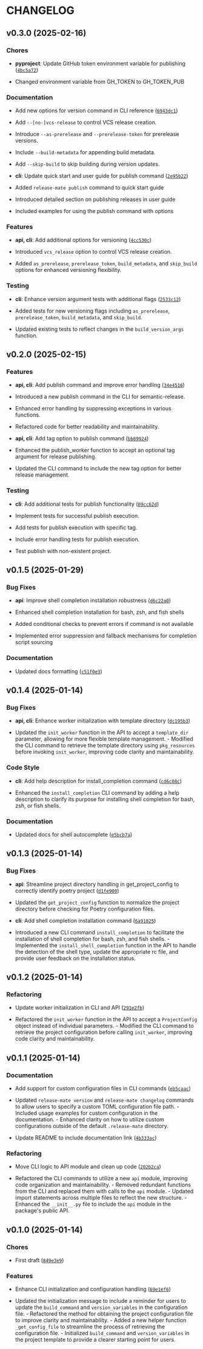 # CHANGELOG


## v0.3.0 (2025-02-16)

### Chores

- **pyproject**: Update GitHub token environment variable for publishing
  ([`4bc5a72`](https://github.com/leninkhaidem/release-mate/commit/4bc5a72508ecbe66490393269d8cbf577a6bc630))

- Changed environment variable from GH_TOKEN to GH_TOKEN_PUB

### Documentation

- Add new options for version command in CLI reference
  ([`6943dc1`](https://github.com/leninkhaidem/release-mate/commit/6943dc16e33353912fba96f2edf68d19b2154ffc))

- Add `--[no-]vcs-release` to control VCS release creation.

- Introduce `--as-prerelease` and `--prerelease-token` for prerelease versions.

- Include `--build-metadata` for appending build metadata.

- Add `--skip-build` to skip building during version updates.

- **cli**: Update quick start and user guide for publish command
  ([`2e95b22`](https://github.com/leninkhaidem/release-mate/commit/2e95b222d7321a7d28a2b9e049f8cdf5f43dae9b))

- Added `release-mate publish` command to quick start guide

- Introduced detailed section on publishing releases in user guide

- Included examples for using the publish command with options

### Features

- **api, cli**: Add additional options for versioning
  ([`4cc530c`](https://github.com/leninkhaidem/release-mate/commit/4cc530ca8e8207cbaccfe498703f5892b8ef4fce))

- Introduced `vcs_release` option to control VCS release creation.

- Added `as_prerelease`, `prerelease_token`, `build_metadata`, and `skip_build` options for enhanced
  versioning flexibility.

### Testing

- **cli**: Enhance version argument tests with additional flags
  ([`2533c12`](https://github.com/leninkhaidem/release-mate/commit/2533c12794ece9447e8482ba56ce54c4ef9ccb22))

- Added tests for new versioning flags including `as_prerelease`, `prerelease_token`,
  `build_metadata`, and `skip_build`.

- Updated existing tests to reflect changes in the `build_version_args` function.


## v0.2.0 (2025-02-15)

### Features

- **api, cli**: Add publish command and improve error handling
  ([`34e4516`](https://github.com/leninkhaidem/release-mate/commit/34e4516be8970f8efb338c5ba91bf963c83b6f75))

- Introduced a new publish command in the CLI for semantic-release.

- Enhanced error handling by suppressing exceptions in various functions.

- Refactored code for better readability and maintainability.

- **api, cli**: Add tag option to publish command
  ([`bb89924`](https://github.com/leninkhaidem/release-mate/commit/bb89924af2f9ea83c2ffd1cb523adbe9f0ad016e))

- Enhanced the publish_worker function to accept an optional tag argument for release publishing.

- Updated the CLI command to include the new tag option for better release management.

### Testing

- **cli**: Add additional tests for publish functionality
  ([`69cc62d`](https://github.com/leninkhaidem/release-mate/commit/69cc62dd8ded7261a99e37ed6901990785083417))

- Implement tests for successful publish execution.

- Add tests for publish execution with specific tag.

- Include error handling tests for publish execution.

- Test publish with non-existent project.


## v0.1.5 (2025-01-29)

### Bug Fixes

- **api**: Improve shell completion installation robustness
  ([`d6c22a0`](https://github.com/leninkhaidem/release-mate/commit/d6c22a0a7494e6b9de7dc6fc9a167db0c5bdeb08))

- Enhanced shell completion installation for bash, zsh, and fish shells

- Added conditional checks to prevent errors if command is not available

- Implemented error suppression and fallback mechanisms for completion script sourcing

### Documentation

- Updated docs formatting
  ([`c51f0e3`](https://github.com/leninkhaidem/release-mate/commit/c51f0e352d48729dc30652b58954110eb0d3ea7f))


## v0.1.4 (2025-01-14)

### Bug Fixes

- **api, cli**: Enhance worker initialization with template directory
  ([`dc195b3`](https://github.com/leninkhaidem/release-mate/commit/dc195b32d78cbfd47a159fcdd36f3f010c8ac463))

- Updated the `init_worker` function in the API to accept a `template_dir` parameter, allowing for
  more flexible template management. - Modified the CLI command to retrieve the template directory
  using `pkg_resources` before invoking `init_worker`, improving code clarity and maintainability.

### Code Style

- **cli**: Add help description for install_completion command
  ([`cd6c08c`](https://github.com/leninkhaidem/release-mate/commit/cd6c08c1c19c02cb81b30c5914d85479b2be6cbb))

- Enhanced the `install_completion` CLI command by adding a help description to clarify its purpose
  for installing shell completion for bash, zsh, or fish shells.

### Documentation

- Updated docs for shell autocomplete
  ([`e5bcb7a`](https://github.com/leninkhaidem/release-mate/commit/e5bcb7a609bd97b1e153eb51d43de6db0de29f72))


## v0.1.3 (2025-01-14)

### Bug Fixes

- **api**: Streamline project directory handling in get_project_config to correctly identify poetry
  project
  ([`d1fe900`](https://github.com/leninkhaidem/release-mate/commit/d1fe900194c153a164022e7e46851cbc903f8ae9))

- Updated the `get_project_config` function to normalize the project directory before checking for
  Poetry configuration files.

- **cli**: Add shell completion installation command
  ([`6a91825`](https://github.com/leninkhaidem/release-mate/commit/6a91825cdeae041db7de903eb83b37162a7d7f2f))

- Introduced a new CLI command `install_completion` to facilitate the installation of shell
  completion for bash, zsh, and fish shells. - Implemented the `install_shell_completion` function
  in the API to handle the detection of the shell type, update the appropriate rc file, and provide
  user feedback on the installation status.


## v0.1.2 (2025-01-14)

### Refactoring

- Update worker initialization in CLI and API
  ([`291e2fb`](https://github.com/leninkhaidem/release-mate/commit/291e2fb8f6cc7f7812157ddf0a23a4a7c3a47fae))

- Refactored the `init_worker` function in the API to accept a `ProjectConfig` object instead of
  individual parameters. - Modified the CLI command to retrieve the project configuration before
  calling `init_worker`, improving code clarity and maintainability.


## v0.1.1 (2025-01-14)

### Documentation

- Add support for custom configuration files in CLI commands
  ([`eb5caac`](https://github.com/leninkhaidem/release-mate/commit/eb5caacdd62eb3ed04740f4fdb097d47f0e69b1f))

- Updated `release-mate version` and `release-mate changelog` commands to allow users to specify a
  custom TOML configuration file path. - Included usage examples for custom configuration in the
  documentation. - Enhanced clarity on how to utilize custom configurations outside of the default
  `.release-mate` directory.

- Update README to include documentation link
  ([`4b333ac`](https://github.com/leninkhaidem/release-mate/commit/4b333ac3ec8eefbaa8b4d73d0bec6cc192d656a8))

### Refactoring

- Move CLI logic to API module and clean up code
  ([`202b2ca`](https://github.com/leninkhaidem/release-mate/commit/202b2ca4571d1e404d864bc27efca22a584f7460))

- Refactored the CLI commands to utilize a new `api` module, improving code organization and
  maintainability. - Removed redundant functions from the CLI and replaced them with calls to the
  `api` module. - Updated import statements across multiple files to reflect the new structure. -
  Enhanced the `__init__.py` file to include the `api` module in the package's public API.


## v0.1.0 (2025-01-14)

### Chores

- First draft
  ([`849e3e9`](https://github.com/leninkhaidem/release-mate/commit/849e3e931df7d14c6764508efd829fa21d227b4e))

### Features

- Enhance CLI initialization and configuration handling
  ([`69e1ef6`](https://github.com/leninkhaidem/release-mate/commit/69e1ef6ea04896f704f4d8929f81fdd127f2708f))

- Updated the initialization message to include a reminder for users to update the `build_command`
  and `version_variables` in the configuration file. - Refactored the method for obtaining the
  project configuration file to improve clarity and maintainability. - Added a new helper function
  `_get_config_file` to streamline the process of retrieving the configuration file. - Initialized
  `build_command` and `version_variables` in the project template to provide a clearer starting
  point for users.
